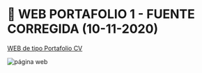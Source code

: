 # :large_blue_circle: WEB PORTAFOLIO 1 - FUENTE CORREGIDA (10-11-2020)

[WEB de tipo Portafolio CV](https://roberto-2020.github.io/ROBERTO1.0/)
  
![página web](https://i.ibb.co/3v66Dyw/roberti-o.png)
